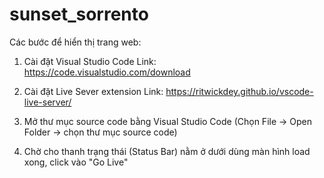 # sunset_sorrento
Các bước để hiển thị trang web:
   1. Cài đặt Visual Studio Code
   Link: https://code.visualstudio.com/download

   2. Cài đặt Live Sever extension
   Link: https://ritwickdey.github.io/vscode-live-server/

   3. Mở thư mục source code bằng Visual Studio Code
   (Chọn File -> Open Folder -> chọn thư mục source code)

   4. Chờ cho thanh trạng thái (Status Bar) nằm ở dưới dùng màn hình load xong, click vào "Go Live" 

